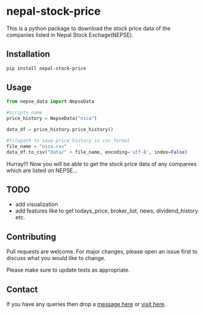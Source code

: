# nepal-stock-price
This is a python package to download the stock price data of the companies listed in Nepal Stock Exchage(NEPSE).

## Installation

```bash
pip install nepal-stock-price
```

##  Usage
```python
from nepse_data import NepseData

#scripts name
price_history = NepseData("nica")

data_df = price_history.price_history()

#filepath to save price history in csv format
file_name = "nica.csv"
data_df.to_csv("data/" + file_name, encoding='utf-8', index=False)
```

Hurray!!! Now you will be able to get the stock price data of any companies which are listed on NEPSE...

## TODO
* add visualization
* add features like to get todays_price, broker_list, news, dividend_history etc. 

## Contributing
Pull requests are welcome. For major changes, please open an issue first to discuss what you would like to change.

Please make sure to update tests as appropriate.

## Contact
If you have any queries then drop a [message here](https://www.linkedin.com/in/keskhanal/) or [visit here](https://www.khanalkeshav.com.np/).
